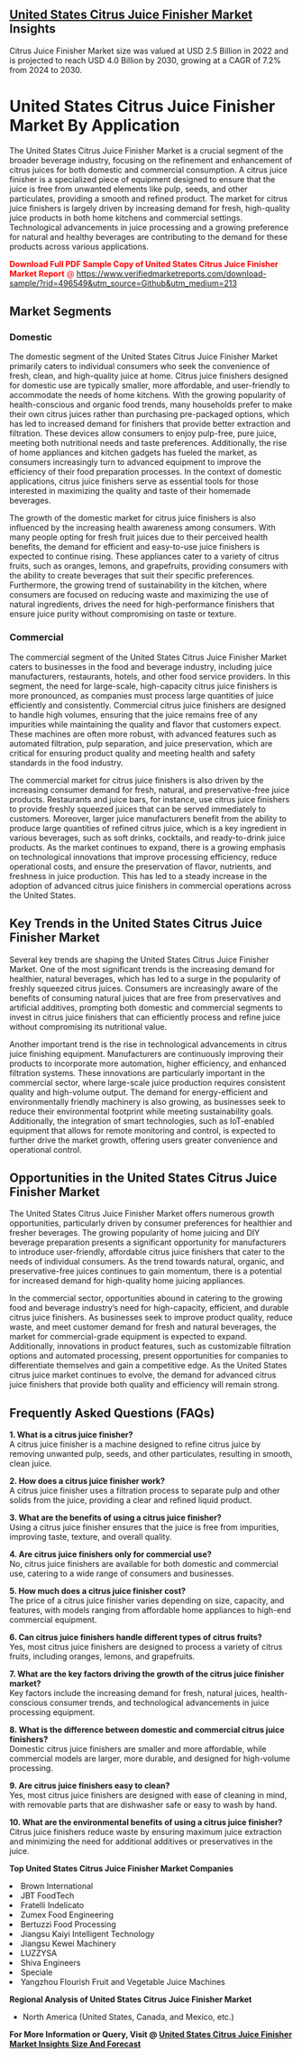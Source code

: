 <h2><a href="https://www.verifiedmarketreports.com/download-sample/?rid=496549&amp;utm_source=Github&amp;utm_medium=213" target="_blank">United States Citrus Juice Finisher Market</a> Insights</h2><p>Citrus Juice Finisher Market size was valued at USD 2.5 Billion in 2022 and is projected to reach USD 4.0 Billion by 2030, growing at a CAGR of 7.2% from 2024 to 2030.</p><p><h1>United States Citrus Juice Finisher Market By Application</h1><p>The United States Citrus Juice Finisher Market is a crucial segment of the broader beverage industry, focusing on the refinement and enhancement of citrus juices for both domestic and commercial consumption. A citrus juice finisher is a specialized piece of equipment designed to ensure that the juice is free from unwanted elements like pulp, seeds, and other particulates, providing a smooth and refined product. The market for citrus juice finishers is largely driven by increasing demand for fresh, high-quality juice products in both home kitchens and commercial settings. Technological advancements in juice processing and a growing preference for natural and healthy beverages are contributing to the demand for these products across various applications.</p><p><p><span class=""><span style="color: #ff0000;"><strong>Download Full PDF Sample Copy of United States Citrus Juice Finisher Market Report</strong> @ </span><a href="https://www.verifiedmarketreports.com/download-sample/?rid=496549&amp;utm_source=Github&amp;utm_medium=213" target="_blank">https://www.verifiedmarketreports.com/download-sample/?rid=496549&amp;utm_source=Github&amp;utm_medium=213</a></span></p></p><h2>Market Segments</h2><h3>Domestic</h3><p>The domestic segment of the United States Citrus Juice Finisher Market primarily caters to individual consumers who seek the convenience of fresh, clean, and high-quality juice at home. Citrus juice finishers designed for domestic use are typically smaller, more affordable, and user-friendly to accommodate the needs of home kitchens. With the growing popularity of health-conscious and organic food trends, many households prefer to make their own citrus juices rather than purchasing pre-packaged options, which has led to increased demand for finishers that provide better extraction and filtration. These devices allow consumers to enjoy pulp-free, pure juice, meeting both nutritional needs and taste preferences. Additionally, the rise of home appliances and kitchen gadgets has fueled the market, as consumers increasingly turn to advanced equipment to improve the efficiency of their food preparation processes. In the context of domestic applications, citrus juice finishers serve as essential tools for those interested in maximizing the quality and taste of their homemade beverages.</p><p>The growth of the domestic market for citrus juice finishers is also influenced by the increasing health awareness among consumers. With many people opting for fresh fruit juices due to their perceived health benefits, the demand for efficient and easy-to-use juice finishers is expected to continue rising. These appliances cater to a variety of citrus fruits, such as oranges, lemons, and grapefruits, providing consumers with the ability to create beverages that suit their specific preferences. Furthermore, the growing trend of sustainability in the kitchen, where consumers are focused on reducing waste and maximizing the use of natural ingredients, drives the need for high-performance finishers that ensure juice purity without compromising on taste or texture.</p><h3>Commercial</h3><p>The commercial segment of the United States Citrus Juice Finisher Market caters to businesses in the food and beverage industry, including juice manufacturers, restaurants, hotels, and other food service providers. In this segment, the need for large-scale, high-capacity citrus juice finishers is more pronounced, as companies must process large quantities of juice efficiently and consistently. Commercial citrus juice finishers are designed to handle high volumes, ensuring that the juice remains free of any impurities while maintaining the quality and flavor that customers expect. These machines are often more robust, with advanced features such as automated filtration, pulp separation, and juice preservation, which are critical for ensuring product quality and meeting health and safety standards in the food industry.</p><p>The commercial market for citrus juice finishers is also driven by the increasing consumer demand for fresh, natural, and preservative-free juice products. Restaurants and juice bars, for instance, use citrus juice finishers to provide freshly squeezed juices that can be served immediately to customers. Moreover, larger juice manufacturers benefit from the ability to produce large quantities of refined citrus juice, which is a key ingredient in various beverages, such as soft drinks, cocktails, and ready-to-drink juice products. As the market continues to expand, there is a growing emphasis on technological innovations that improve processing efficiency, reduce operational costs, and ensure the preservation of flavor, nutrients, and freshness in juice production. This has led to a steady increase in the adoption of advanced citrus juice finishers in commercial operations across the United States.</p><h2>Key Trends in the United States Citrus Juice Finisher Market</h2><p>Several key trends are shaping the United States Citrus Juice Finisher Market. One of the most significant trends is the increasing demand for healthier, natural beverages, which has led to a surge in the popularity of freshly squeezed citrus juices. Consumers are increasingly aware of the benefits of consuming natural juices that are free from preservatives and artificial additives, prompting both domestic and commercial segments to invest in citrus juice finishers that can efficiently process and refine juice without compromising its nutritional value.</p><p>Another important trend is the rise in technological advancements in citrus juice finishing equipment. Manufacturers are continuously improving their products to incorporate more automation, higher efficiency, and enhanced filtration systems. These innovations are particularly important in the commercial sector, where large-scale juice production requires consistent quality and high-volume output. The demand for energy-efficient and environmentally friendly machinery is also growing, as businesses seek to reduce their environmental footprint while meeting sustainability goals. Additionally, the integration of smart technologies, such as IoT-enabled equipment that allows for remote monitoring and control, is expected to further drive the market growth, offering users greater convenience and operational control.</p><h2>Opportunities in the United States Citrus Juice Finisher Market</h2><p>The United States Citrus Juice Finisher Market offers numerous growth opportunities, particularly driven by consumer preferences for healthier and fresher beverages. The growing popularity of home juicing and DIY beverage preparation presents a significant opportunity for manufacturers to introduce user-friendly, affordable citrus juice finishers that cater to the needs of individual consumers. As the trend towards natural, organic, and preservative-free juices continues to gain momentum, there is a potential for increased demand for high-quality home juicing appliances.</p><p>In the commercial sector, opportunities abound in catering to the growing food and beverage industry’s need for high-capacity, efficient, and durable citrus juice finishers. As businesses seek to improve product quality, reduce waste, and meet customer demand for fresh and natural beverages, the market for commercial-grade equipment is expected to expand. Additionally, innovations in product features, such as customizable filtration options and automated processing, present opportunities for companies to differentiate themselves and gain a competitive edge. As the United States citrus juice market continues to evolve, the demand for advanced citrus juice finishers that provide both quality and efficiency will remain strong.</p><h2>Frequently Asked Questions (FAQs)</h2><p><strong>1. What is a citrus juice finisher?</strong><br>A citrus juice finisher is a machine designed to refine citrus juice by removing unwanted pulp, seeds, and other particulates, resulting in smooth, clean juice.</p><p><strong>2. How does a citrus juice finisher work?</strong><br>A citrus juice finisher uses a filtration process to separate pulp and other solids from the juice, providing a clear and refined liquid product.</p><p><strong>3. What are the benefits of using a citrus juice finisher?</strong><br>Using a citrus juice finisher ensures that the juice is free from impurities, improving taste, texture, and overall quality.</p><p><strong>4. Are citrus juice finishers only for commercial use?</strong><br>No, citrus juice finishers are available for both domestic and commercial use, catering to a wide range of consumers and businesses.</p><p><strong>5. How much does a citrus juice finisher cost?</strong><br>The price of a citrus juice finisher varies depending on size, capacity, and features, with models ranging from affordable home appliances to high-end commercial equipment.</p><p><strong>6. Can citrus juice finishers handle different types of citrus fruits?</strong><br>Yes, most citrus juice finishers are designed to process a variety of citrus fruits, including oranges, lemons, and grapefruits.</p><p><strong>7. What are the key factors driving the growth of the citrus juice finisher market?</strong><br>Key factors include the increasing demand for fresh, natural juices, health-conscious consumer trends, and technological advancements in juice processing equipment.</p><p><strong>8. What is the difference between domestic and commercial citrus juice finishers?</strong><br>Domestic citrus juice finishers are smaller and more affordable, while commercial models are larger, more durable, and designed for high-volume processing.</p><p><strong>9. Are citrus juice finishers easy to clean?</strong><br>Yes, most citrus juice finishers are designed with ease of cleaning in mind, with removable parts that are dishwasher safe or easy to wash by hand.</p><p><strong>10. What are the environmental benefits of using a citrus juice finisher?</strong><br>Citrus juice finishers reduce waste by ensuring maximum juice extraction and minimizing the need for additional additives or preservatives in the juice.</p></p><p><strong>Top United States Citrus Juice Finisher Market Companies</strong></p><div data-test-id=""><p><li>Brown International</li><li> JBT FoodTech</li><li> Fratelli Indelicato</li><li> Zumex Food Engineering</li><li> Bertuzzi Food Processing</li><li> Jiangsu Kaiyi Intelligent Technology</li><li> Jiangsu Kewei Machinery</li><li> LUZZYSA</li><li> Shiva Engineers</li><li> Speciale</li><li> Yangzhou Flourish Fruit and Vegetable Juice Machines</li></p><div><strong>Regional Analysis of&nbsp;United States Citrus Juice Finisher Market</strong></div><ul><li dir="ltr"><p dir="ltr">North America&nbsp;(United States, Canada, and Mexico, etc.)</p></li></ul><p><strong>For More Information or Query, Visit @&nbsp;</strong><strong><a href="https://www.verifiedmarketreports.com/product/citrus-juice-finisher-market-szie-and-forecast/?utm_source=Github&amp;utm_medium=213" target="_blank">United States Citrus Juice Finisher Market Insights Size And Forecast</a></strong></p></div>
